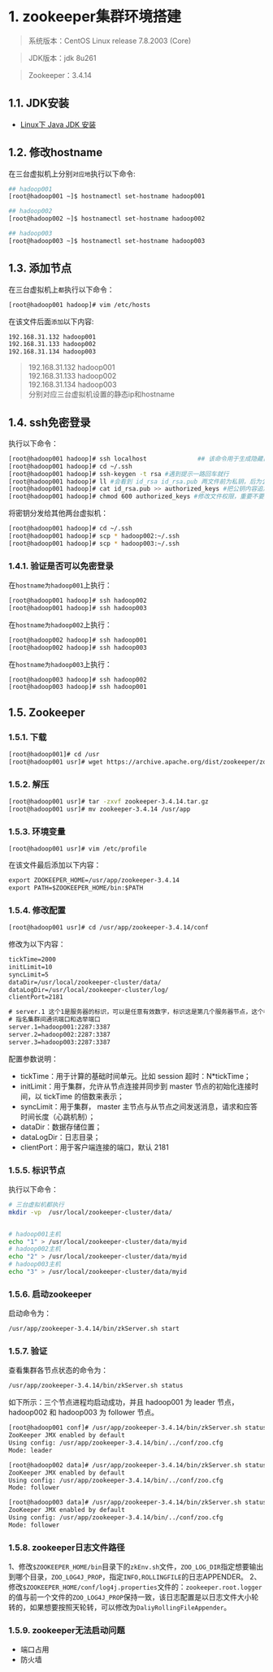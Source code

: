 # 1. zookeeper集群环境搭建
>系统版本：CentOS Linux release 7.8.2003 (Core)    
      
>JDK版本：jdk 8u261
      
>Zookeeper：3.4.14
      
## 1.1. JDK安装
- [Linux下 Java JDK 安装](notes/大数据/大数据常用软件安装/基础软件/JDK安装.md)

## 1.2. 修改hostname
在三台虚拟机上分别`对应地`执行以下命令:
       
```bash
## hadoop001
[root@hadoop001 ~]$ hostnamectl set-hostname hadoop001

## hadoop002
[root@hadoop002 ~]$ hostnamectl set-hostname hadoop002

## hadoop003
[root@hadoop003 ~]$ hostnamectl set-hostname hadoop003

```
          
## 1.3. 添加节点
在三台虚拟机上`都`执行以下命令：    
      
```bash
[root@hadoop001 hadoop]# vim /etc/hosts
```
          
在该文件后面`添加`以下内容:   
       
```html
192.168.31.132 hadoop001
192.168.31.133 hadoop002
192.168.31.134 hadoop003
```
         
>192.168.31.132 hadoop001         
192.168.31.133 hadoop002           
192.168.31.134 hadoop003           
分别对应三台虚拟机设置的静态ip和hostname
           
## 1.4. ssh免密登录
执行以下命令：     
          
```bash
[root@hadoop001 hadoop]# ssh localhost              ## 该命令用于生成隐藏目录.ssh
[root@hadoop001 hadoop]# cd ~/.ssh
[root@hadoop001 hadoop]# ssh-keygen -t rsa #遇到提示一路回车就行
[root@hadoop001 hadoop]# ll #会看到 id_rsa id_rsa.pub 两文件前为私钥，后为公钥
[root@hadoop001 hadoop]# cat id_rsa.pub >> authorized_keys #把公钥内容追加到authorized_keys文件中
[root@hadoop001 hadoop]# chmod 600 authorized_keys #修改文件权限，重要不要忽略
```
          
将密钥分发给其他两台虚拟机：      
           
```bash
[root@hadoop001 hadoop]# cd ~/.ssh
[root@hadoop001 hadoop]# scp * hadoop002:~/.ssh
[root@hadoop001 hadoop]# scp * hadoop003:~/.ssh
```
           
### 1.4.1. 验证是否可以免密登录
在`hostname为hadoop001`上执行：
           
```bash
[root@hadoop001 hadoop]# ssh hadoop002
[root@hadoop001 hadoop]# ssh hadoop003
```
         
在`hostname为hadoop002`上执行：
           
```bash
[root@hadoop002 hadoop]# ssh hadoop001
[root@hadoop002 hadoop]# ssh hadoop003
```
           
在`hostname为hadoop003`上执行：
           
```bash
[root@hadoop003 hadoop]# ssh hadoop002
[root@hadoop003 hadoop]# ssh hadoop001
```
          
## 1.5. Zookeeper
### 1.5.1. 下载
```bash
[root@hadoop001]# cd /usr 
[root@hadoop001 usr]# wget https://archive.apache.org/dist/zookeeper/zookeeper-3.4.14/zookeeper-3.4.14.tar.gz
```
          
### 1.5.2. 解压
```bash
[root@hadoop001 usr]# tar -zxvf zookeeper-3.4.14.tar.gz
[root@hadoop001 usr]# mv zookeeper-3.4.14 /usr/app
```
     
### 1.5.3. 环境变量
```
[root@hadoop001 usr]# vim /etc/profile
```
          
在该文件最后添加以下内容：
          
```html
export ZOOKEEPER_HOME=/usr/app/zookeeper-3.4.14
export PATH=$ZOOKEEPER_HOME/bin:$PATH
```
          
### 1.5.4. 修改配置
```bash
[root@hadoop001 usr]# cd /usr/app/zookeeper-3.4.14/conf
```
          
修改为以下内容：    
        
```html
tickTime=2000
initLimit=10
syncLimit=5
dataDir=/usr/local/zookeeper-cluster/data/
dataLogDir=/usr/local/zookeeper-cluster/log/
clientPort=2181

# server.1 这个1是服务器的标识，可以是任意有效数字，标识这是第几个服务器节点，这个标识要写到dataDir目录下面myid文件里
# 指名集群间通讯端口和选举端口
server.1=hadoop001:2287:3387
server.2=hadoop002:2287:3387
server.3=hadoop003:2287:3387
```
           
配置参数说明：
    
- tickTime：用于计算的基础时间单元。比如 session 超时：N*tickTime；
- initLimit：用于集群，允许从节点连接并同步到 master 节点的初始化连接时间，以 tickTime 的倍数来表示；
- syncLimit：用于集群， master 主节点与从节点之间发送消息，请求和应答时间长度（心跳机制）；
- dataDir：数据存储位置；
- dataLogDir：日志目录；
- clientPort：用于客户端连接的端口，默认 2181
          
### 1.5.5. 标识节点
执行以下命令：        
```bash
# 三台虚拟机都执行
mkdir -vp  /usr/local/zookeeper-cluster/data/


# hadoop001主机
echo "1" > /usr/local/zookeeper-cluster/data/myid
# hadoop002主机
echo "2" > /usr/local/zookeeper-cluster/data/myid
# hadoop003主机
echo "3" > /usr/local/zookeeper-cluster/data/myid
```
           
### 1.5.6. 启动zookeeper
启动命令为：    
      
```bash
/usr/app/zookeeper-3.4.14/bin/zkServer.sh start
```
          
### 1.5.7. 验证
查看集群各节点状态的命令为：  
```bash
/usr/app/zookeeper-3.4.14/bin/zkServer.sh status
```
           
如下所示：三个节点进程均启动成功，并且 hadoop001 为 leader 节点，hadoop002 和 hadoop003 为 follower 节点。
            
```bash
[root@hadoop001 conf]# /usr/app/zookeeper-3.4.14/bin/zkServer.sh status
ZooKeeper JMX enabled by default
Using config: /usr/app/zookeeper-3.4.14/bin/../conf/zoo.cfg
Mode: leader
```


```bash
[root@hadoop002 data]# /usr/app/zookeeper-3.4.14/bin/zkServer.sh status
ZooKeeper JMX enabled by default
Using config: /usr/app/zookeeper-3.4.14/bin/../conf/zoo.cfg
Mode: follower
```


```bash
[root@hadoop003 data]# /usr/app/zookeeper-3.4.14/bin/zkServer.sh status
ZooKeeper JMX enabled by default
Using config: /usr/app/zookeeper-3.4.14/bin/../conf/zoo.cfg
Mode: follower
```

### 1.5.8. zookeeper日志文件路径
1、修改`$ZOOKEEPER_HOME/bin`目录下的`zkEnv.sh`文件，`ZOO_LOG_DIR`指定想要输出到哪个目录，`ZOO_LOG4J_PROP`，指定`INFO,ROLLINGFILE`的日志APPENDER。
2、修改`$ZOOKEEPER_HOME/conf/log4j.properties`文件的：`zookeeper.root.logger`的值与前一个文件的`ZOO_LOG4J_PROP`保持一致，该日志配置是以日志文件大小轮转的，如果想要按照天轮转，可以修改为`DaliyRollingFileAppender`。
              
### 1.5.9. zookeeper无法启动问题
- 端口占用
- 防火墙
        